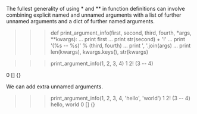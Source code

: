 The fullest generality of using * and ** in function definitions can involve
combining explicit named and unnamed arguments with a list of further unnamed arguments
and a dict of further named arguments.

>>> def print_argument_info(first, second, third, fourth, *args, **kwargs):
...     print first
...     print str(second) + '!'
...     print '(%s -- %s)' % (third, fourth)
...     print ', '.join(args)
...     print len(kwargs), kwargs.keys(), str(kwargs)

>>> print_argument_info(1, 2, 3, 4)
1
2!
(3 -- 4)
<BLANKLINE>
0 [] {}

We can add extra unnamed arguments.
>>> print_argument_info(1, 2, 3, 4, 'hello', 'world')
1
2!
(3 -- 4)
hello, world
0 [] {}
